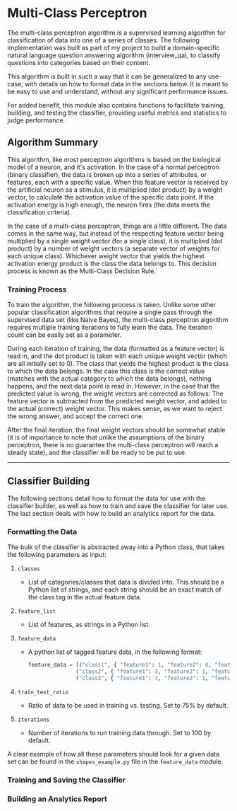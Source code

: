 # Multi-Class Perceptron

The multi-class perceptron algorithm is a supervised learning algorithm for classification of data into one of a series
of classes. The following implementation was built as part of my project to build a domain-specific natural language
question answering algorithm (interview_qa), to classify questions into categories based on their content.

This algorithm is built in such a way that it can be generalized to any use-case, with details on how to format data
in the sections below. It is meant to be easy to use and understand, without any significant performance issues.

For added benefit, this module also contains functions to facilitate training, building, and testing the classifier,
providing useful metrics and statistics to judge performance.

## Algorithm Summary ##

This algorithm, like most perceptron algorithms is based on the biological model of a neuron, and it's activation. In
the case of a normal perceptron (binary classifier), the data is broken up into a series of attributes, or features,
each with a specific value. When this feature vector is received by the artificial neuron as a stimulus, it is
multiplied (dot product) by a weight vector, to calculate the activation value of the specific data point. If the
activation energy is high enough, the neuron fires (the data meets the classification criteria).

In the case of a multi-class perceptron, things are a little different. The data comes in the same way, but instead of
the respecting feature vector being multiplied by a single weight vector (for a single class), it is multiplied
(dot product) by a number of weight vectors (a separate vector of weights for each unique class). Whichever weight vector
that yields the highest activation energy product is the class the data belongs to. This decision process is known as
the Multi-Class Decision Rule.

### Training Process ###

To train the algorithm, the following process is taken. Unlike some other popular classification algorithms that require
a single pass through the supervised data set (like Naive Bayes), the multi-class perceptron algorithm requires multiple
training iterations to fully learn the data. The iteration count can be easily set as a parameter.

During each iteration of training, the data (formatted as a feature vector) is read in, and the dot product is taken
with each unique weight vector (which are all initially set to 0). The class that yields the highest product is the class
to which the data belongs. In the case this class is the correct value (matches with the actual category to which the
data belongs), nothing happens, and the next data point is read in. However, in the case that the predicted value is
wrong, the weight vectors are corrected as follows: The feature vector is subtracted from the predicted weight vector,
and added to the actual (correct) weight vector. This makes sense, as we want to reject the wrong answer, and accept the
correct one.

After the final iteration, the final weight vectors should be somewhat stable (it is of importance to note that unlike
the assumptions of the binary perceptron, there is no guarantee the multi-class perceptron will reach a steady state),
and the classifier will be ready to be put to use.

------------------------------------------------------------------------------------------------------------------------

## Classifier Building ##

The following sections detail how to format the data for use with the classifier builder, as well as how to train and
save the classifier for later use. The last section deals with how to build an analytics report for the data.

### Formatting the Data ###

The bulk of the classifier is abstracted away into a Python class, that takes the following parameters as input:

1. `classes`
    - List of categories/classes that data is divided into. This should be a Python list of strings, and each string
      should be an exact match of the class tag in the actual feature data.

2. `feature_list`
    - List of features, as strings in a Python list.

3. `feature_data`
    - A python list of tagged feature data, in the following format:

       ```python
       feature_data = [("class1", { "feature1": 1, "feature2": 0, "feature3": 0 }),
                      ("class2", { "feature1": 3, "feature2": 1, "feature3": 1 }),
                      ("class3", { "feature1": 3, "feature2": 1, "feature3": 0 })]
       ```

4. `train_test_ratio`
    - Ratio of data to be used in training vs. testing. Set to 75% by default.

5. `iterations`
    - Number of iterations to run training data through. Set to 100 by default.

A clear example of how all these parameters should look for a given data set can be found in the `shapes_example.py`
file in the `feature_data` module.

### Training and Saving the Classifier ###


### Building an Analytics Report ###